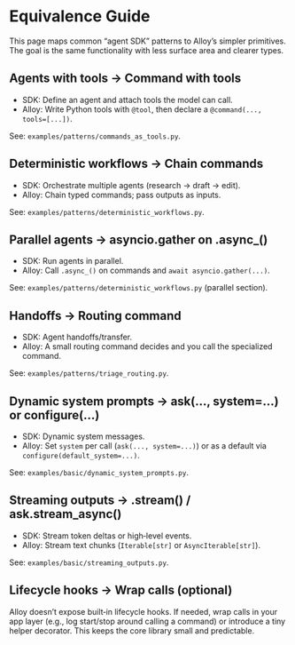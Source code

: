 # Equivalence Guide

This page maps common “agent SDK” patterns to Alloy’s simpler primitives. The
goal is the same functionality with less surface area and clearer types.

## Agents with tools → Command with tools

- SDK: Define an agent and attach tools the model can call.
- Alloy: Write Python tools with `@tool`, then declare a `@command(..., tools=[...])`.

See: `examples/patterns/commands_as_tools.py`.

## Deterministic workflows → Chain commands

- SDK: Orchestrate multiple agents (research → draft → edit).
- Alloy: Chain typed commands; pass outputs as inputs.

See: `examples/patterns/deterministic_workflows.py`.

## Parallel agents → asyncio.gather on .async_()

- SDK: Run agents in parallel.
- Alloy: Call `.async_()` on commands and `await asyncio.gather(...)`.

See: `examples/patterns/deterministic_workflows.py` (parallel section).

## Handoffs → Routing command

- SDK: Agent handoffs/transfer.
- Alloy: A small routing command decides and you call the specialized command.

See: `examples/patterns/triage_routing.py`.

## Dynamic system prompts → ask(..., system=...) or configure(...)

- SDK: Dynamic system messages.
- Alloy: Set `system` per call (`ask(..., system=...)`) or as a default via `configure(default_system=...)`.

See: `examples/basic/dynamic_system_prompts.py`.

## Streaming outputs → .stream() / ask.stream_async()

- SDK: Stream token deltas or high‑level events.
- Alloy: Stream text chunks (`Iterable[str]` or `AsyncIterable[str]`).

See: `examples/basic/streaming_outputs.py`.

## Lifecycle hooks → Wrap calls (optional)

Alloy doesn’t expose built‑in lifecycle hooks. If needed, wrap calls in your app
layer (e.g., log start/stop around calling a command) or introduce a tiny helper
decorator. This keeps the core library small and predictable.
